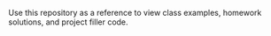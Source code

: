 Use this repository as a reference to view class examples, homework solutions, and project filler code. 
